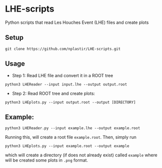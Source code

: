# LHE-scripts
Python scripts that read Les Houches Event (LHE) files and create plots 

## Setup

```
git clone https://github.com/nplastir/LHE-scripts.git
```

## Usage 

- Step 1: Read LHE file and convert it in a ROOT tree

```
python3 LHEReader --input input.lhe --output output.root
```
- Step 2: Read ROOT tree and create plots:
```
python3 LHEplots.py --input output.root --output [DIRECTORY]
```


## Example: 
```
python3 LHEReader.py --input example.lhe --output example.root
```
Running this, will create a root file ```example.root```. Then, simply run
```
python3 LHEplots.py --input example.root --output example
```
which will create a directory (if does not already exist) called ```example``` where will be created some plots in ```.png``` format. 